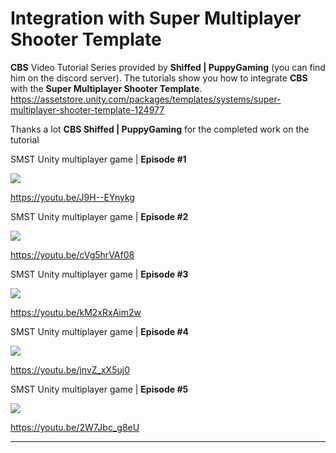 <h1> Integration with Super Multiplayer Shooter Template </h1>

**CBS** Video Tutorial Series provided by **Shiffed | PuppyGaming** (you can find him on the discord server). The tutorials show you how to integrate **CBS** with the **Super Multiplayer Shooter Template**.
<https://assetstore.unity.com/packages/templates/systems/super-multiplayer-shooter-template-124977>

Thanks a lot **CBS Shiffed | PuppyGaming** for the completed work on the tutorial



SMST Unity multiplayer game | **Episode #1**

![](https://archbee-image-uploads.s3.amazonaws.com/eJQ_to_S35RjGyX2qhcYY/XqW6q8V4h-MRR6_Utv8e-_image.png)

<https://youtu.be/J9H--EYnykg>



SMST Unity multiplayer game | **Episode #2**

![](https://archbee-image-uploads.s3.amazonaws.com/eJQ_to_S35RjGyX2qhcYY/EYQzT0cCWpFzwkVkq8rml_image.png)

<https://youtu.be/cVg5hrVAf08>



SMST Unity multiplayer game | **Episode #3**

![](https://archbee-image-uploads.s3.amazonaws.com/eJQ_to_S35RjGyX2qhcYY/XoQmfvlJZxtGVUtbjcqw2_image.png)

<https://youtu.be/kM2xRxAim2w>



SMST Unity multiplayer game | **Episode #4**

![](https://archbee-image-uploads.s3.amazonaws.com/eJQ_to_S35RjGyX2qhcYY/N4FlHhJOKpVon9N2nSriM_image.png)

<https://youtu.be/jnvZ_xX5uj0>



SMST Unity multiplayer game | **Episode #5**

![](https://archbee-image-uploads.s3.amazonaws.com/eJQ_to_S35RjGyX2qhcYY/hpy6h3Jw3jmzH63xsD4sp_image.png)

<https://youtu.be/2W7Jbc_g8eU>

****

